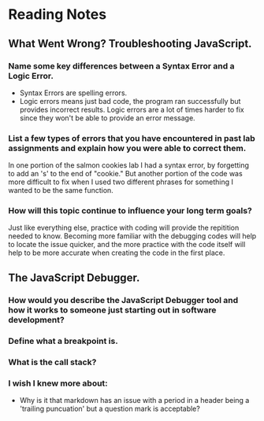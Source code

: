 # Reading Notes

## What Went Wrong? Troubleshooting JavaScript.

### Name some key differences between a **Syntax Error** and a **Logic Error.**

* Syntax Errors are spelling errors.
* Logic errors means just bad code, the program ran successfully but provides incorrect results. Logic errors are a lot of times harder to fix since they won't be able to provide an error message.

### List a few types of errors that you have encountered in past lab assignments and explain how you were able to correct them.

In one portion of the salmon cookies lab I had a syntax error, by forgetting to add an 's' to the end of "cookie." But another portion of the code was more difficult to fix when I used two different phrases for something I wanted to be the same function.

### How will this topic continue to influence your long term goals?

Just like everything else, practice with coding will provide the repitition needed to know. Becoming more familiar with the debugging codes will help to locate the issue quicker, and the more practice with the code itself will help to be more accurate when creating the code in the first place. 

## The JavaScript Debugger.

### How would you describe the JavaScript Debugger tool and how it works to someone just starting out in software development?

### Define what a breakpoint is.

### What is the call stack?



### **I wish I knew more about:**

* Why is it that markdown has an issue with a period in a header being a 'trailing puncuation' but a question mark is acceptable?
